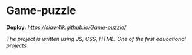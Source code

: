 # Game-puzzle
**Deploy:** *https://siaw4ik.github.io/Game-puzzle/*

*The project is written using JS, CSS, HTML. One of the first educational projects.*
